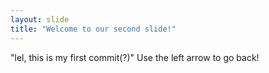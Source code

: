 ```yaml
---
layout: slide
title: "Welcome to our second slide!"
---
```

"lel, this is my first commit(?)"
Use the left arrow to go back!
